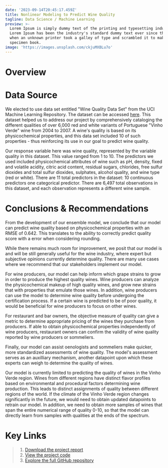 ```yaml
---
date: '2023-09-14T20:45:17.459Z'
title: Nonlinear Modeling to Predict Wine Quality
tagline: Data Science / Machine Learning
preview: >-
  Lorem Ipsum is simply dummy text of the printing and typesetting industry.
  Lorem Ipsum has been the industry's standard dummy text ever since the 1500s,
  when an unknown printer took a galley of type and scrambled it to make a type
  specimen book.
image: 'https://images.unsplash.com/ckjuMXBLu7o'
---
```

# Overview

# Data Source

We elected to use data set entitled "Wine Quality Data Set" from the UCI Machine Learning Repository. The dataset can be accessed [here](https://archive.ics.uci.edu/dataset/186/wine+quality). This dataset helped us to address our project by comprehensively cataloging the different qualities of over 6,000 red and white variants of Portuguese "Vinho Verde" wine from 2004 to 2007. A wine's quality is based on its physicochemical properties, and this data set included 10 of such properties - thus reinforcing its use in our goal to predict wine quality.

Our response variable here was wine quality, represented by the variable quality in this dataset. This value ranged from 1 to 10. The predictors we used included physicochemical attributes of wine such as pH, density, fixed and volatile acidity, citric acid content, residual sugars, chlorides, free sulfur dioxides and total sulfur dioxides, sulphates, alcohol quality, and wine type (red or white). There are 11 total predictors in the dataset: 10 continuous predictors one categorical predictor. There are 6,497 total observations in this dataset, and each observation represents a different wine sample.

# Conclusions & Recommendations

From the development of our ensemble model, we conclude that our model can predict wine quality based on physicochemical properties with an RMSE of 0.642. This translates to the ability to correctly predict quality score with a  error when considering rounding.

While there remains much room for improvement, we posit that our model is and will be still generally useful for the wine industry, where expert but subjective opinions currently determine quality. There are many use cases where we recommend that our stakeholders implement our model.

For wine producers, our model can help inform which grape strains to grow in order to produce the highest quality wines. Wine producers can analyze the physicochemical makeup of high quality wines, and grow new strains that with properties that emulate those wines. In addition, wine producers can use the model to determine wine quality before undergoing the certification process. If a certain wine is predicted to be of poor quality, it would be beneficial for wine producers to focus on other wines.

For restaurant and bar owners, the objective measure of quality can give a metric to determine appropriate pricing of the wines they purchase from producers. If able to obtain physicochemical properties independently of wine producers, restaurant owners can confirm the validity of wine quality reported by wine producers or sommeliers.

Finally, our model can assist oenologists and sommeliers make quicker, more standardized assessments of wine quality. The model's assessment serves as an auxilliary mechanism, another datapoint upon which these experts can weigh to determine the quality of wines.

Our model is currently limited to predicting the quality of wines in the Vinho Verde region. Wines from different regions have distinct flavor profiles based on environmental and procedural factors determining wine production. This leads to distinct assignments of quality between different regions of the world. If the climate of the Vinho Verde region changes significantly in the future, we would need to obtain updated datapoints to retrain our model. In addition, we need to obtain more samples of wines that span the entire numerical range of quality 0-10, so that the model can directly learn from samples with qualities at the ends of the spectrum.

# Key Links 
> 1. [Download the project report](https://github.com/notlilawells/Saturn-303-3/blob/main/Project-Report/Project_Report_Saturn.ipynb) 
> 2. [View the project code](https://github.com/notlilawells/Saturn-303-3/blob/main/Project-Report/Project_Code_Saturn.ipynb)
> 3. [Explore the full GitHub repository](https://github.com/notlilawells/Saturn-303-3)
